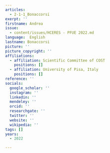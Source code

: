 ```yaml
---
articles:
  - 2-1-1_Bonaccorsi
exerpt: ''
firstname: Andrea
issue:
  - content/issues/HCERES - PFUE 2022.md
language:  English
lastname: Bonaccorsi
picture: ''
picture_copyright: ''
affiliations:
  - affiliation: Scientific Committee of COST
    positions: []
  - affiliation: University of Pisa, Italy
    positions: []
reference: ''
socials:
  google_scholar: ''
  instagram: ''
  linkedin: ''
  mendeley: ''
  orcid: ''
  researchgate: ''
  twitter: ''
  website: ''
  wikipedia: ''
tags: []
years:
  - 2022

---
```

